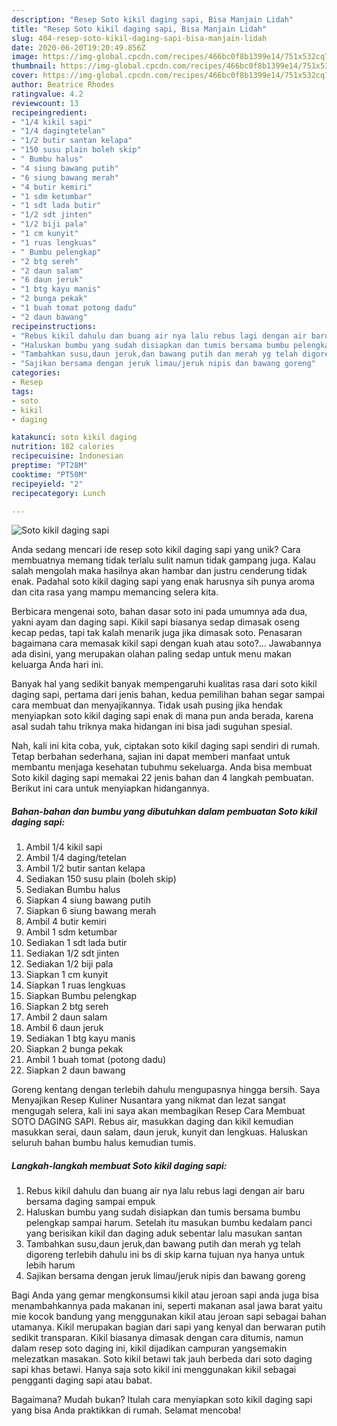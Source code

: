 ```yaml
---
description: "Resep Soto kikil daging sapi, Bisa Manjain Lidah"
title: "Resep Soto kikil daging sapi, Bisa Manjain Lidah"
slug: 404-resep-soto-kikil-daging-sapi-bisa-manjain-lidah
date: 2020-06-20T19:20:49.856Z
image: https://img-global.cpcdn.com/recipes/466bc0f8b1399e14/751x532cq70/soto-kikil-daging-sapi-foto-resep-utama.jpg
thumbnail: https://img-global.cpcdn.com/recipes/466bc0f8b1399e14/751x532cq70/soto-kikil-daging-sapi-foto-resep-utama.jpg
cover: https://img-global.cpcdn.com/recipes/466bc0f8b1399e14/751x532cq70/soto-kikil-daging-sapi-foto-resep-utama.jpg
author: Beatrice Rhodes
ratingvalue: 4.2
reviewcount: 13
recipeingredient:
- "1/4 kikil sapi"
- "1/4 dagingtetelan"
- "1/2 butir santan kelapa"
- "150 susu plain boleh skip"
- " Bumbu halus"
- "4 siung bawang putih"
- "6 siung bawang merah"
- "4 butir kemiri"
- "1 sdm ketumbar"
- "1 sdt lada butir"
- "1/2 sdt jinten"
- "1/2 biji pala"
- "1 cm kunyit"
- "1 ruas lengkuas"
- " Bumbu pelengkap"
- "2 btg sereh"
- "2 daun salam"
- "6 daun jeruk"
- "1 btg kayu manis"
- "2 bunga pekak"
- "1 buah tomat potong dadu"
- "2 daun bawang"
recipeinstructions:
- "Rebus kikil dahulu dan buang air nya lalu rebus lagi dengan air baru bersama daging sampai empuk"
- "Haluskan bumbu yang sudah disiapkan dan tumis bersama bumbu pelengkap sampai harum. Setelah itu masukan bumbu kedalam panci yang berisikan kikil dan daging aduk sebentar lalu masukan santan"
- "Tambahkan susu,daun jeruk,dan bawang putih dan merah yg telah digoreng terlebih dahulu ini bs di skip karna tujuan nya hanya untuk lebih harum"
- "Sajikan bersama dengan jeruk limau/jeruk nipis dan bawang goreng"
categories:
- Resep
tags:
- soto
- kikil
- daging

katakunci: soto kikil daging 
nutrition: 182 calories
recipecuisine: Indonesian
preptime: "PT28M"
cooktime: "PT50M"
recipeyield: "2"
recipecategory: Lunch

---
```



![Soto kikil daging sapi](https://img-global.cpcdn.com/recipes/466bc0f8b1399e14/751x532cq70/soto-kikil-daging-sapi-foto-resep-utama.jpg)

Anda sedang mencari ide resep soto kikil daging sapi yang unik? Cara membuatnya memang tidak terlalu sulit namun tidak gampang juga. Kalau salah mengolah maka hasilnya akan hambar dan justru cenderung tidak enak. Padahal soto kikil daging sapi yang enak harusnya sih punya aroma dan cita rasa yang mampu memancing selera kita.

Berbicara mengenai soto, bahan dasar soto ini pada umumnya ada dua, yakni ayam dan daging sapi. Kikil sapi biasanya sedap dimasak oseng kecap pedas, tapi tak kalah menarik juga jika dimasak soto. Penasaran bagaimana cara memasak kikil sapi dengan kuah atau soto?… Jawabannya ada disini, yang merupakan olahan paling sedap untuk menu makan keluarga Anda hari ini.

Banyak hal yang sedikit banyak mempengaruhi kualitas rasa dari soto kikil daging sapi, pertama dari jenis bahan, kedua pemilihan bahan segar sampai cara membuat dan menyajikannya. Tidak usah pusing jika hendak menyiapkan soto kikil daging sapi enak di mana pun anda berada, karena asal sudah tahu triknya maka hidangan ini bisa jadi suguhan spesial.


Nah, kali ini kita coba, yuk, ciptakan soto kikil daging sapi sendiri di rumah. Tetap berbahan sederhana, sajian ini dapat memberi manfaat untuk membantu menjaga kesehatan tubuhmu sekeluarga. Anda bisa membuat Soto kikil daging sapi memakai 22 jenis bahan dan 4 langkah pembuatan. Berikut ini cara untuk menyiapkan hidangannya.

<!--inarticleads1-->

##### Bahan-bahan dan bumbu yang dibutuhkan dalam pembuatan Soto kikil daging sapi:

1. Ambil 1/4 kikil sapi
1. Ambil 1/4 daging/tetelan
1. Ambil 1/2 butir santan kelapa
1. Sediakan 150 susu plain (boleh skip)
1. Sediakan  Bumbu halus
1. Siapkan 4 siung bawang putih
1. Siapkan 6 siung bawang merah
1. Ambil 4 butir kemiri
1. Ambil 1 sdm ketumbar
1. Sediakan 1 sdt lada butir
1. Sediakan 1/2 sdt jinten
1. Sediakan 1/2 biji pala
1. Siapkan 1 cm kunyit
1. Siapkan 1 ruas lengkuas
1. Siapkan  Bumbu pelengkap
1. Siapkan 2 btg sereh
1. Ambil 2 daun salam
1. Ambil 6 daun jeruk
1. Sediakan 1 btg kayu manis
1. Siapkan 2 bunga pekak
1. Ambil 1 buah tomat (potong dadu)
1. Siapkan 2 daun bawang


Goreng kentang dengan terlebih dahulu mengupasnya hingga bersih. Saya Menyajikan Resep Kuliner Nusantara yang nikmat dan lezat sangat mengugah selera, kali ini saya akan membagikan Resep Cara Membuat SOTO DAGING SAPI. Rebus air, masukkan daging dan kikil kemudian masukkan serai, daun salam, daun jeruk, kunyit dan lengkuas. Haluskan seluruh bahan bumbu halus kemudian tumis. 

<!--inarticleads2-->

##### Langkah-langkah membuat Soto kikil daging sapi:

1. Rebus kikil dahulu dan buang air nya lalu rebus lagi dengan air baru bersama daging sampai empuk
1. Haluskan bumbu yang sudah disiapkan dan tumis bersama bumbu pelengkap sampai harum. Setelah itu masukan bumbu kedalam panci yang berisikan kikil dan daging aduk sebentar lalu masukan santan
1. Tambahkan susu,daun jeruk,dan bawang putih dan merah yg telah digoreng terlebih dahulu ini bs di skip karna tujuan nya hanya untuk lebih harum
1. Sajikan bersama dengan jeruk limau/jeruk nipis dan bawang goreng


Bagi Anda yang gemar mengkonsumsi kikil atau jeroan sapi anda juga bisa menambahkannya pada makanan ini, seperti makanan asal jawa barat yaitu mie kocok bandung yang menggunakan kikil atau jeroan sapi sebagai bahan utamanya. Kikil merupakan bagian dari sapi yang kenyal dan berwaran putih sedikit transparan. Kikil biasanya dimasak dengan cara ditumis, namun dalam resep soto daging ini, kikil dijadikan campuran yangsemakin melezatkan masakan. Soto kikil betawi tak jauh berbeda dari soto daging sapi khas betawi. Hanya saja soto kikil ini menggunakan kikil sebagai pengganti daging sapi atau babat. 

Bagaimana? Mudah bukan? Itulah cara menyiapkan soto kikil daging sapi yang bisa Anda praktikkan di rumah. Selamat mencoba!
